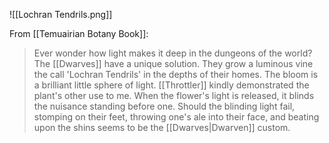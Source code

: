 ![[Lochran Tendrils.png]]

From [[Temuairian Botany Book]]:
> Ever wonder how light makes it deep in the dungeons of the world? The [[Dwarves]] have a unique solution. They grow a luminous vine the call 'Lochran Tendrils' in the depths of their homes.
> The bloom is a brilliant little sphere of light. [[Throttler]] kindly demonstrated the plant's other use to me.
> When the flower's light is released, it blinds the nuisance standing before one. Should the blinding light fail, stomping on their feet, throwing one's ale into their face, and beating upon the shins seems to be the [[Dwarves|Dwarven]] custom.